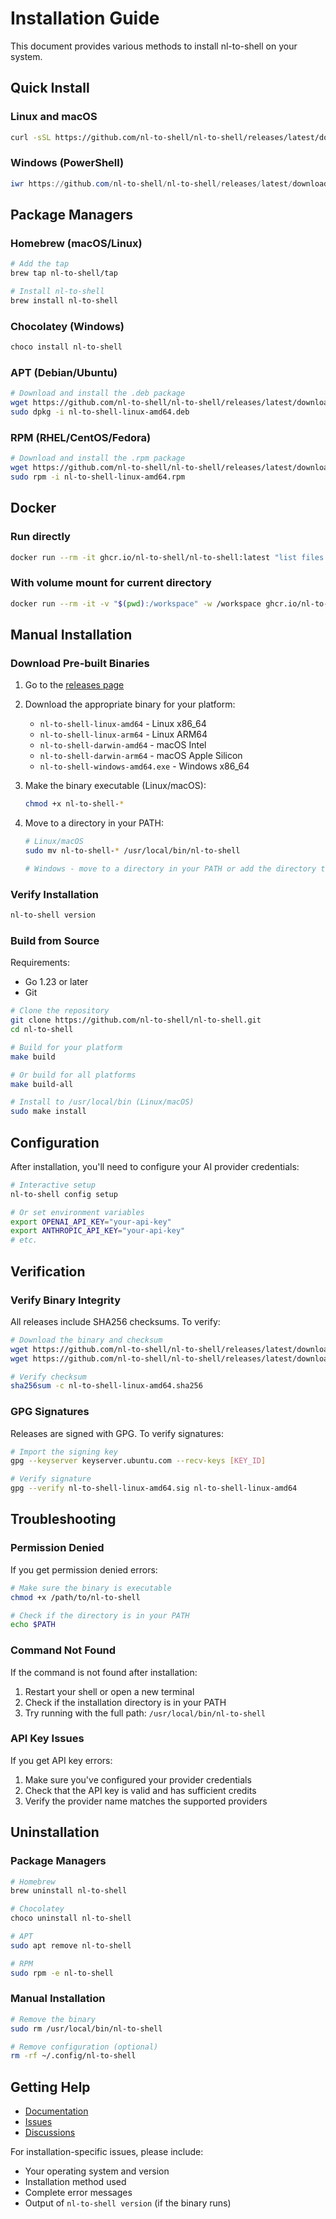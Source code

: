 # Installation Guide

This document provides various methods to install nl-to-shell on your system.

## Quick Install

### Linux and macOS

```bash
curl -sSL https://github.com/nl-to-shell/nl-to-shell/releases/latest/download/install.sh | bash
```

### Windows (PowerShell)

```powershell
iwr https://github.com/nl-to-shell/nl-to-shell/releases/latest/download/install.ps1 | iex
```

## Package Managers

### Homebrew (macOS/Linux)

```bash
# Add the tap
brew tap nl-to-shell/tap

# Install nl-to-shell
brew install nl-to-shell
```

### Chocolatey (Windows)

```powershell
choco install nl-to-shell
```

### APT (Debian/Ubuntu)

```bash
# Download and install the .deb package
wget https://github.com/nl-to-shell/nl-to-shell/releases/latest/download/nl-to-shell-linux-amd64.deb
sudo dpkg -i nl-to-shell-linux-amd64.deb
```

### RPM (RHEL/CentOS/Fedora)

```bash
# Download and install the .rpm package
wget https://github.com/nl-to-shell/nl-to-shell/releases/latest/download/nl-to-shell-linux-amd64.rpm
sudo rpm -i nl-to-shell-linux-amd64.rpm
```

## Docker

### Run directly

```bash
docker run --rm -it ghcr.io/nl-to-shell/nl-to-shell:latest "list files by size"
```

### With volume mount for current directory

```bash
docker run --rm -it -v "$(pwd):/workspace" -w /workspace ghcr.io/nl-to-shell/nl-to-shell:latest "list files by size"
```

## Manual Installation

### Download Pre-built Binaries

1. Go to the [releases page](https://github.com/nl-to-shell/nl-to-shell/releases)
2. Download the appropriate binary for your platform:
   - `nl-to-shell-linux-amd64` - Linux x86_64
   - `nl-to-shell-linux-arm64` - Linux ARM64
   - `nl-to-shell-darwin-amd64` - macOS Intel
   - `nl-to-shell-darwin-arm64` - macOS Apple Silicon
   - `nl-to-shell-windows-amd64.exe` - Windows x86_64

3. Make the binary executable (Linux/macOS):
   ```bash
   chmod +x nl-to-shell-*
   ```

4. Move to a directory in your PATH:
   ```bash
   # Linux/macOS
   sudo mv nl-to-shell-* /usr/local/bin/nl-to-shell
   
   # Windows - move to a directory in your PATH or add the directory to PATH
   ```

### Verify Installation

```bash
nl-to-shell version
```

### Build from Source

Requirements:
- Go 1.23 or later
- Git

```bash
# Clone the repository
git clone https://github.com/nl-to-shell/nl-to-shell.git
cd nl-to-shell

# Build for your platform
make build

# Or build for all platforms
make build-all

# Install to /usr/local/bin (Linux/macOS)
sudo make install
```

## Configuration

After installation, you'll need to configure your AI provider credentials:

```bash
# Interactive setup
nl-to-shell config setup

# Or set environment variables
export OPENAI_API_KEY="your-api-key"
export ANTHROPIC_API_KEY="your-api-key"
# etc.
```

## Verification

### Verify Binary Integrity

All releases include SHA256 checksums. To verify:

```bash
# Download the binary and checksum
wget https://github.com/nl-to-shell/nl-to-shell/releases/latest/download/nl-to-shell-linux-amd64
wget https://github.com/nl-to-shell/nl-to-shell/releases/latest/download/nl-to-shell-linux-amd64.sha256

# Verify checksum
sha256sum -c nl-to-shell-linux-amd64.sha256
```

### GPG Signatures

Releases are signed with GPG. To verify signatures:

```bash
# Import the signing key
gpg --keyserver keyserver.ubuntu.com --recv-keys [KEY_ID]

# Verify signature
gpg --verify nl-to-shell-linux-amd64.sig nl-to-shell-linux-amd64
```

## Troubleshooting

### Permission Denied

If you get permission denied errors:

```bash
# Make sure the binary is executable
chmod +x /path/to/nl-to-shell

# Check if the directory is in your PATH
echo $PATH
```

### Command Not Found

If the command is not found after installation:

1. Restart your shell or open a new terminal
2. Check if the installation directory is in your PATH
3. Try running with the full path: `/usr/local/bin/nl-to-shell`

### API Key Issues

If you get API key errors:

1. Make sure you've configured your provider credentials
2. Check that the API key is valid and has sufficient credits
3. Verify the provider name matches the supported providers

## Uninstallation

### Package Managers

```bash
# Homebrew
brew uninstall nl-to-shell

# Chocolatey
choco uninstall nl-to-shell

# APT
sudo apt remove nl-to-shell

# RPM
sudo rpm -e nl-to-shell
```

### Manual Installation

```bash
# Remove the binary
sudo rm /usr/local/bin/nl-to-shell

# Remove configuration (optional)
rm -rf ~/.config/nl-to-shell
```

## Getting Help

- [Documentation](https://github.com/nl-to-shell/nl-to-shell/blob/main/README.md)
- [Issues](https://github.com/nl-to-shell/nl-to-shell/issues)
- [Discussions](https://github.com/nl-to-shell/nl-to-shell/discussions)

For installation-specific issues, please include:
- Your operating system and version
- Installation method used
- Complete error messages
- Output of `nl-to-shell version` (if the binary runs)